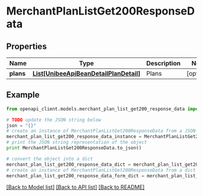 # MerchantPlanListGet200ResponseData


## Properties

Name | Type | Description | Notes
------------ | ------------- | ------------- | -------------
**plans** | [**List[UnibeeApiBeanDetailPlanDetail]**](UnibeeApiBeanDetailPlanDetail.md) | Plans | [optional] 

## Example

```python
from openapi_client.models.merchant_plan_list_get200_response_data import MerchantPlanListGet200ResponseData

# TODO update the JSON string below
json = "{}"
# create an instance of MerchantPlanListGet200ResponseData from a JSON string
merchant_plan_list_get200_response_data_instance = MerchantPlanListGet200ResponseData.from_json(json)
# print the JSON string representation of the object
print MerchantPlanListGet200ResponseData.to_json()

# convert the object into a dict
merchant_plan_list_get200_response_data_dict = merchant_plan_list_get200_response_data_instance.to_dict()
# create an instance of MerchantPlanListGet200ResponseData from a dict
merchant_plan_list_get200_response_data_form_dict = merchant_plan_list_get200_response_data.from_dict(merchant_plan_list_get200_response_data_dict)
```
[[Back to Model list]](../README.md#documentation-for-models) [[Back to API list]](../README.md#documentation-for-api-endpoints) [[Back to README]](../README.md)


